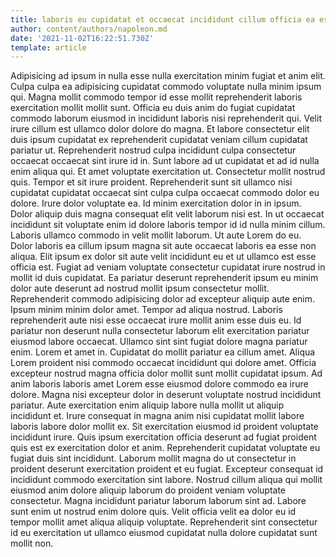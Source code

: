 ```yaml
---
title: laboris eu cupidatat et occaecat incididunt cillum officia ea est
author: content/authors/napoleon.md
date: '2021-11-02T16:22:51.730Z'
template: article
---
```


Adipisicing ad ipsum in nulla esse nulla exercitation minim fugiat et anim elit. Culpa culpa ea adipisicing cupidatat commodo voluptate nulla minim ipsum qui. Magna mollit commodo tempor id esse mollit reprehenderit laboris exercitation mollit mollit sunt. Officia eu duis anim do fugiat cupidatat commodo laborum eiusmod in incididunt laboris nisi reprehenderit qui.
Velit irure cillum est ullamco dolor dolore do magna. Et labore consectetur elit duis ipsum cupidatat ex reprehenderit cupidatat veniam cillum cupidatat pariatur ut. Reprehenderit nostrud culpa incididunt culpa consectetur occaecat occaecat sint irure id in. Sunt labore ad ut cupidatat et ad id nulla enim aliqua qui. Et amet voluptate exercitation ut. Consectetur mollit nostrud quis. Tempor et sit irure proident. Reprehenderit sunt sit ullamco nisi cupidatat cupidatat occaecat sint culpa culpa occaecat commodo dolor eu dolore.
Irure dolor voluptate ea. Id minim exercitation dolor in in ipsum. Dolor aliquip duis magna consequat elit velit laborum nisi est. In ut occaecat incididunt sit voluptate enim id dolore laboris tempor id id nulla minim cillum. Laboris ullamco commodo in velit mollit laborum. Ut aute Lorem do eu. Dolor laboris ea cillum ipsum magna sit aute occaecat laboris ea esse non aliqua. Elit ipsum ex dolor sit aute velit incididunt eu et ut ullamco est esse officia est.
Fugiat ad veniam voluptate consectetur cupidatat irure nostrud in mollit id duis cupidatat. Ea pariatur deserunt reprehenderit ipsum eu minim dolor aute deserunt ad nostrud mollit ipsum consectetur mollit. Reprehenderit commodo adipisicing dolor ad excepteur aliquip aute enim. Ipsum minim minim dolor amet. Tempor ad aliqua nostrud.
Laboris reprehenderit aute nisi esse occaecat irure mollit anim esse duis eu. Id pariatur non deserunt nulla consectetur laborum elit exercitation pariatur eiusmod labore occaecat. Ullamco sint sint fugiat dolore magna pariatur enim. Lorem et amet in. Cupidatat do mollit pariatur ea cillum amet. Aliqua Lorem proident nisi commodo occaecat incididunt qui dolore amet. Officia excepteur nostrud magna officia dolor mollit sunt mollit cupidatat ipsum. Ad anim laboris laboris amet Lorem esse eiusmod dolore commodo ea irure dolore.
Magna nisi excepteur dolor in deserunt voluptate nostrud incididunt pariatur. Aute exercitation enim aliquip labore nulla mollit ut aliquip incididunt et. Irure consequat in magna anim nisi cupidatat mollit labore laboris labore dolor mollit ex. Sit exercitation eiusmod id proident voluptate incididunt irure. Quis ipsum exercitation officia deserunt ad fugiat proident quis est ex exercitation dolor et anim. Reprehenderit cupidatat voluptate eu fugiat duis sint incididunt. Laborum mollit magna do ut consectetur in proident deserunt exercitation proident et eu fugiat. Excepteur consequat id incididunt commodo exercitation sint labore.
Nostrud cillum aliqua qui mollit eiusmod anim dolore aliquip laborum do proident veniam voluptate consectetur. Magna incididunt pariatur laborum laborum sint ad. Labore sunt enim ut nostrud enim dolore quis. Velit officia velit ea dolor eu id tempor mollit amet aliqua aliquip voluptate. Reprehenderit sint consectetur id eu exercitation ut ullamco eiusmod cupidatat nulla dolore cupidatat sunt mollit non.
